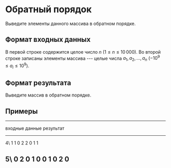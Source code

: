 # Обратный порядок

Выведите элементы данного массива в обратном порядке. 

## Формат входных данных

В первой строке содержится целое число $n$ ($1 \leqslant n \leqslant 10\,000$).
Во второй строке записаны элементы массива ---
целые числа $a_1, a_2, \ldots , a_n$
($-10^9 \leqslant a_i \leqslant 10^9$).

## Формат результата

Выведите массив в обратном порядке.

## Примеры

------------------------------
входные данные  результат
--------------  --------------
4\              1 1 0 2
2 0 1 1

5\              0 2 0 1 0
0 1 0 2 0
------------------------------
